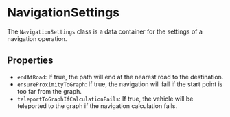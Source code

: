 # NavigationSettings

The `NavigationSettings` class is a data container for the settings of a navigation operation.

## Properties

-   `endAtRoad`: If true, the path will end at the nearest road to the destination.
-   `ensureProximityToGraph`: If true, the navigation will fail if the start point is too far from the graph.
-   `teleportToGraphIfCalculationFails`: If true, the vehicle will be teleported to the graph if the navigation calculation fails.
